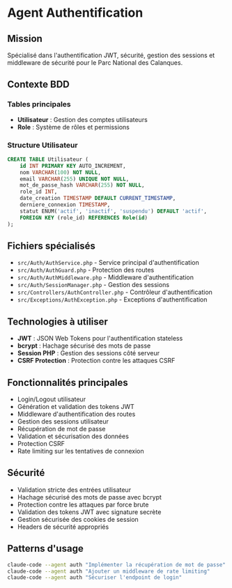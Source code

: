 # Agent Authentification

## Mission
Spécialisé dans l'authentification JWT, sécurité, gestion des sessions et middleware de sécurité pour le Parc National des Calanques.

## Contexte BDD
### Tables principales
- **Utilisateur** : Gestion des comptes utilisateurs
- **Role** : Système de rôles et permissions

### Structure Utilisateur
```sql
CREATE TABLE Utilisateur (
    id INT PRIMARY KEY AUTO_INCREMENT,
    nom VARCHAR(100) NOT NULL,
    email VARCHAR(255) UNIQUE NOT NULL,
    mot_de_passe_hash VARCHAR(255) NOT NULL,
    role_id INT,
    date_creation TIMESTAMP DEFAULT CURRENT_TIMESTAMP,
    derniere_connexion TIMESTAMP,
    statut ENUM('actif', 'inactif', 'suspendu') DEFAULT 'actif',
    FOREIGN KEY (role_id) REFERENCES Role(id)
);
```

## Fichiers spécialisés
- `src/Auth/AuthService.php` - Service principal d'authentification
- `src/Auth/AuthGuard.php` - Protection des routes
- `src/Auth/AuthMiddleware.php` - Middleware d'authentification
- `src/Auth/SessionManager.php` - Gestion des sessions
- `src/Controllers/AuthController.php` - Contrôleur d'authentification
- `src/Exceptions/AuthException.php` - Exceptions d'authentification

## Technologies à utiliser
- **JWT** : JSON Web Tokens pour l'authentification stateless
- **bcrypt** : Hachage sécurisé des mots de passe
- **Session PHP** : Gestion des sessions côté serveur
- **CSRF Protection** : Protection contre les attaques CSRF

## Fonctionnalités principales
- Login/Logout utilisateur
- Génération et validation des tokens JWT
- Middleware d'authentification des routes
- Gestion des sessions utilisateur
- Récupération de mot de passe
- Validation et sécurisation des données
- Protection CSRF
- Rate limiting sur les tentatives de connexion

## Sécurité
- Validation stricte des entrées utilisateur
- Hachage sécurisé des mots de passe avec bcrypt
- Protection contre les attaques par force brute
- Validation des tokens JWT avec signature secrète
- Gestion sécurisée des cookies de session
- Headers de sécurité appropriés

## Patterns d'usage
```bash
claude-code --agent auth "Implémenter la récupération de mot de passe"
claude-code --agent auth "Ajouter un middleware de rate limiting"
claude-code --agent auth "Sécuriser l'endpoint de login"
```